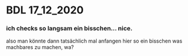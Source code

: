 # BDL 17_12_2020


### ich checks so langsam ein bisschen... nice.

also man könnte dann tatsächlich mal anfangen hier so ein bisschen was machbares zu machen, wa? 
